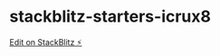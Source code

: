 # stackblitz-starters-icrux8

[Edit on StackBlitz ⚡️](https://stackblitz.com/edit/stackblitz-starters-icrux8)